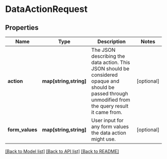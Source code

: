 # DataActionRequest

## Properties
Name | Type | Description | Notes
------------ | ------------- | ------------- | -------------
**action** | **map[string,string]** | The JSON describing the data action. This JSON should be considered opaque and should be passed through unmodified from the query result it came from. | [optional] 
**form_values** | **map[string,string]** | User input for any form values the data action might use. | [optional] 

[[Back to Model list]](../README.md#documentation-for-models) [[Back to API list]](../README.md#documentation-for-api-endpoints) [[Back to README]](../README.md)


